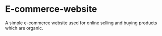 # E-commerce-website
A simple e-commerce website used for online selling and buying products which are organic.
